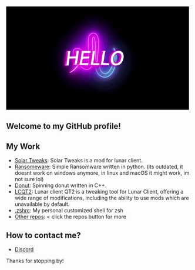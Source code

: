 ![Hello](gif.gif)

## Welcome to my GitHub profile!

## My Work

- [Solar Tweaks](https://github.com/theawesomeyopro1/Solar-Tweaks): Solar Tweaks is a mod for lunar client.
- [Ransomeware](https://github.com/theawesomeyopro1/Malware): Simple Ransomware written in python. (its outdated, it doesnt work on windows anymore, in linux and macOS it might work, im not sure lol)
- [Donut](https://github.com/theawesomeyopro1/donutcpp): Spinning donut written in C++.
- [LCQT2](https://github.com/theawesomeyopro1/LCQT2): Lunar client QT2 is a tweaking tool for Lunar Client, offering a wide range of modifications, including the ability to use mods which are unavailable by default.
- [.zshrc](https://github.com/theawesomeyopro1/.zshrc): My personal customized shell for zsh
- [Other repos](https://github.com/theawesomeyopro1?tab=repositories): < click the repos button for more

## How to contact me?

- [Discord](https://discordapp.com/users/693381368389828630)

Thanks for stopping by!
